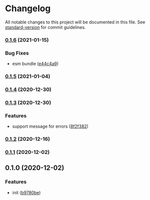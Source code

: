 # Changelog

All notable changes to this project will be documented in this file. See [standard-version](https://github.com/conventional-changelog/standard-version) for commit guidelines.

### [0.1.6](https://github.com/BlackGlory/http-status/compare/v0.1.5...v0.1.6) (2021-01-15)


### Bug Fixes

* esm bundle ([e44c4a9](https://github.com/BlackGlory/http-status/commit/e44c4a98aa9a1c8ba40ec8777fc0714091c698ed))

### [0.1.5](https://github.com/BlackGlory/http-status/compare/v0.1.4...v0.1.5) (2021-01-04)

### [0.1.4](https://github.com/BlackGlory/http-status/compare/v0.1.3...v0.1.4) (2020-12-30)

### [0.1.3](https://github.com/BlackGlory/http-status/compare/v0.1.2...v0.1.3) (2020-12-30)


### Features

* support message for errors ([8f2f382](https://github.com/BlackGlory/http-status/commit/8f2f38262f0562f256d44312ac6617d240b44fcf))

### [0.1.2](https://github.com/BlackGlory/http-status/compare/v0.1.1...v0.1.2) (2020-12-16)

### [0.1.1](https://github.com/BlackGlory/http-status/compare/v0.1.0...v0.1.1) (2020-12-02)

## 0.1.0 (2020-12-02)


### Features

* init ([b9780be](https://github.com/BlackGlory/http-status/commit/b9780be7e36c079b33ba5fe1eef2da00470441fe))

